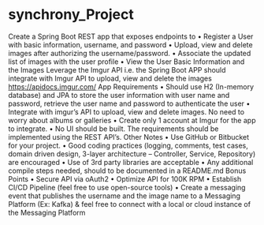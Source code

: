 # synchrony_Project


Create a Spring Boot REST app that exposes endpoints to
• Register a User with basic information, username, and password
• Upload, view and delete images after authorizing the username/password.
• Associate the updated list of images with the user profile
• View the User Basic Information and the Images
Leverage the Imgur API i.e. the Spring Boot APP should integrate with Imgur API to upload, view and delete the images
https://apidocs.imgur.com/
App Requirements
• Should use H2 (In-memory database) and JPA to store the user information with user name and password, retrieve the user name and password to authenticate the user
• Integrate with imgur’s API to upload, view and delete images. No need to worry about albums or galleries
• Create only 1 account at Imgur for the app to integrate.
• No UI should be built. The requirements should be implemented using the REST API’s.
Other Notes
• Use GitHub or Bitbucket for your project.
• Good coding practices (logging, comments, test cases, domain driven design, 3-layer architecture – Controller,
Service, Repository) are encouraged
• Use of 3rd party libraries are acceptable
• Any additional compile steps needed, should to be documented in a README.md
Bonus Points
• Secure API via oAuth2
• Optimize API for 100K RPM
• Establish CI/CD Pipeline (feel free to use open-source tools)
• Create a messaging event that publishes the username and the image name to a Messaging Platform (Ex: Kafka) & feel free to connect with a local or cloud instance of the Messaging Platform
